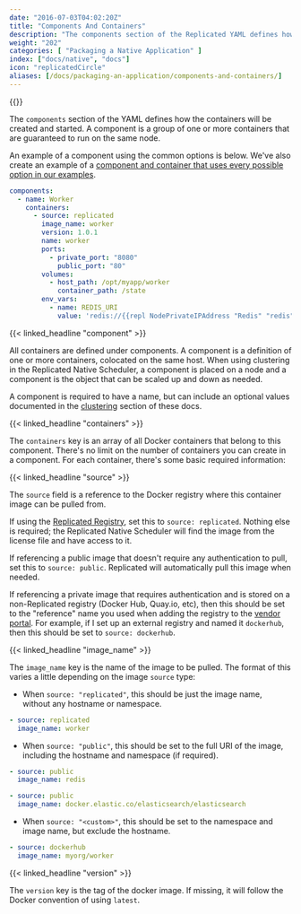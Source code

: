 ```yaml
---
date: "2016-07-03T04:02:20Z"
title: "Components And Containers"
description: "The components section of the Replicated YAML defines how the containers will be created and started."
weight: "202"
categories: [ "Packaging a Native Application" ]
index: ["docs/native", "docs"]
icon: "replicatedCircle"
aliases: [/docs/packaging-an-application/components-and-containers/]
---
```


{{<legacynotice name="native">}}

The `components` section of the YAML defines how the containers will be created and started. A component is
a group of one or more containers that are guaranteed to run on the same node.

An example of a component using the common options is below. We've also create an example of a [component and container that uses every possible option in our examples](/docs/native/examples/every-component-option/).

```yaml
components:
  - name: Worker
    containers:
      - source: replicated
        image_name: worker
        version: 1.0.1
        name: worker
        ports:
          - private_port: "8080"
            public_port: "80"
        volumes:
          - host_path: /opt/myapp/worker
            container_path: /state
        env_vars:
          - name: REDIS_URI
            value: 'redis://{{repl NodePrivateIPAddress "Redis" "redis"}}:{{repl ContainerExposedPort "Redis" "redis" "6379"}}
```

{{< linked_headline "component" >}}

All containers are defined under components. A component is a definition of one or more containers, colocated on the same host. When using clustering in the Replicated Native Scheduler, a component is placed on a node and a component is the object that can be scaled up and down as needed.

A component is required to have a name, but can include an optional values documented in the [clustering](/docs/native/packaging-an-application/clustering) section of these docs.

{{< linked_headline "containers" >}}

The `containers` key is an array of all Docker containers that belong to this component. There's no limit on the number of containers you can create in a component. For each container, there's some basic required information:

{{< linked_headline "source" >}}

The `source` field is a reference to the Docker registry where this container image can be pulled from.

If using the [Replicated Registry](/docs/native/getting-started/docker-registries/), set this to `source: replicated`. Nothing else is required; the Replicated Native Scheduler will find the image from the license file and have access to it.

If referencing a public image that doesn't require any authentication to pull, set this to `source: public`. Replicated will automatically pull this image when needed.

If referencing a private image that requires authentication and is stored on a non-Replicated registry (Docker Hub, Quay.io, etc), then this should be set to the "reference" name you used when adding the registry to the [vendor portal](https://vendor.replicated.com). For example, if I set up an external registry and named it `dockerhub`, then this should be set to `source: dockerhub`.

{{< linked_headline "image_name" >}}

The `image_name` key is the name of the image to be pulled. The format of this varies a little depending on the image `source` type:

- When `source: "replicated"`, this should be just the image name, without any hostname or namespace.

```yaml
- source: replicated
  image_name: worker
```

- When `source: "public"`, this should be set to the full URI of the image, including the hostname and namespace (if required).

```yaml
- source: public
  image_name: redis
```

```yaml
- source: public
  image_name: docker.elastic.co/elasticsearch/elasticsearch
```

- When `source: "<custom>"`, this should be set to the namespace and image name, but exclude the hostname.

```yaml
- source: dockerhub
  image_name: myorg/worker
```


{{< linked_headline "version" >}}

The `version` key is the tag of the docker image. If missing, it will follow the Docker convention of using `latest`.

